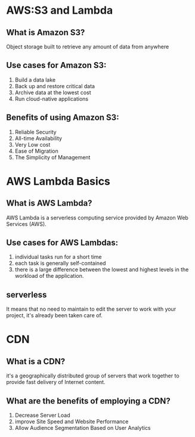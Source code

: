 # AWS:S3 and Lambda

## What is Amazon S3?

Object storage built to retrieve any amount of data from anywhere


## Use cases for Amazon S3:

1. Build a data lake
2. Back up and restore critical data
3. Archive data at the lowest cost
4. Run cloud-native applications


## Benefits of using Amazon S3:

1. Reliable Security
2. All-time Availability
3. Very Low cost
4. Ease of Migration
5. The Simplicity of Management

# AWS Lambda Basics

## What is AWS Lambda?

AWS Lambda is a serverless computing service provided by Amazon Web Services (AWS). 

## Use cases for AWS Lambdas:

1. individual tasks run for a short time
2. each task is generally self-contained
3. there is a large difference between the lowest and highest levels in the workload of the application.

## serverless

It means that no need to maintain to edit the server to work with your project, it's already been taken care of.

# CDN

## What is a CDN?
 it's a geographically distributed group of servers that work together to provide fast delivery of Internet content.


 ## What are the benefits of employing a CDN?

 1. Decrease Server Load
 2. improve Site Speed and Website Performance
 3. Allow Audience Segmentation Based on User Analytics








